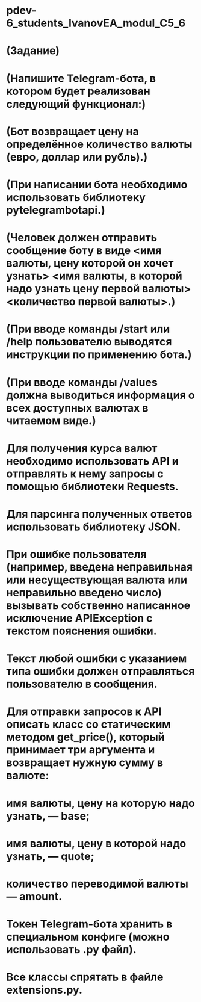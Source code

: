 # pdev-6_students_IvanovEA_modul_C5_6

# (Задание)
# (Напишите Telegram-бота, в котором будет реализован следующий функционал:)
# (Бот возвращает цену на определённое количество валюты &#40;евро, доллар или рубль&#41;.)
# (При написании бота необходимо использовать библиотеку pytelegrambotapi.)
# (Человек должен отправить сообщение боту в виде <имя валюты, цену которой он хочет узнать> <имя валюты, в которой надо узнать цену первой валюты> <количество первой валюты>.)
# (При вводе команды /start или /help пользователю выводятся инструкции по применению бота.)
# (При вводе команды /values должна выводиться информация о всех доступных валютах в читаемом виде.)
# Для получения курса валют необходимо использовать API и отправлять к нему запросы с помощью библиотеки Requests.
# Для парсинга полученных ответов использовать библиотеку JSON.
# При ошибке пользователя (например, введена неправильная или несуществующая валюта или неправильно введено число) вызывать собственно написанное исключение APIException с текстом пояснения ошибки.
# Текст любой ошибки с указанием типа ошибки должен отправляться пользователю в сообщения.
# Для отправки запросов к API описать класс со статическим методом get_price(), который принимает три аргумента и возвращает нужную сумму в валюте:
# имя валюты, цену на которую надо узнать, — base;
# имя валюты, цену в которой надо узнать, — quote;
# количество переводимой валюты — amount.
# Токен Telegram-бота хранить в специальном конфиге (можно использовать .py файл).
# Все классы спрятать в файле extensions.py.
